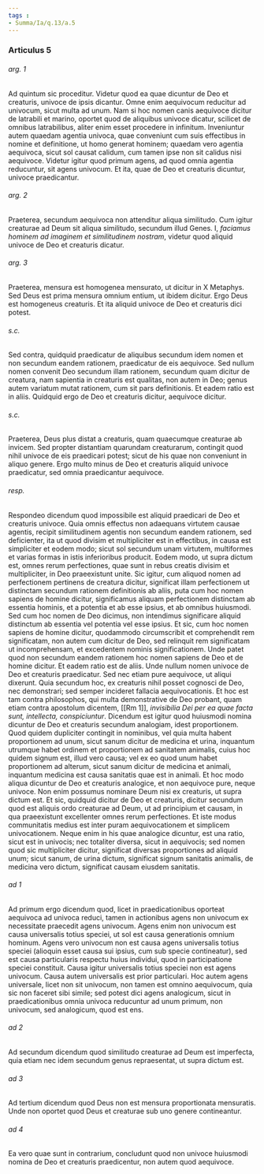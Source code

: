 ```yaml
---
tags : 
- Summa/Ia/q.13/a.5
---
```


### Articulus 5

###### arg. 1
Ad quintum sic proceditur. Videtur quod ea quae dicuntur de Deo et creaturis, univoce de ipsis dicantur. Omne enim aequivocum reducitur ad univocum, sicut multa ad unum. Nam si hoc nomen canis aequivoce dicitur de latrabili et marino, oportet quod de aliquibus univoce dicatur, scilicet de omnibus latrabilibus, aliter enim esset procedere in infinitum. Inveniuntur autem quaedam agentia univoca, quae conveniunt cum suis effectibus in nomine et definitione, ut homo generat hominem; quaedam vero agentia aequivoca, sicut sol causat calidum, cum tamen ipse non sit calidus nisi aequivoce. Videtur igitur quod primum agens, ad quod omnia agentia reducuntur, sit agens univocum. Et ita, quae de Deo et creaturis dicuntur, univoce praedicantur.

###### arg. 2
Praeterea, secundum aequivoca non attenditur aliqua similitudo. Cum igitur creaturae ad Deum sit aliqua similitudo, secundum illud Genes. I, *faciamus hominem ad imaginem et similitudinem nostram*, videtur quod aliquid univoce de Deo et creaturis dicatur.

###### arg. 3
Praeterea, mensura est homogenea mensurato, ut dicitur in X Metaphys. Sed Deus est prima mensura omnium entium, ut ibidem dicitur. Ergo Deus est homogeneus creaturis. Et ita aliquid univoce de Deo et creaturis dici potest.

###### s.c.
Sed contra, quidquid praedicatur de aliquibus secundum idem nomen et non secundum eandem rationem, praedicatur de eis aequivoce. Sed nullum nomen convenit Deo secundum illam rationem, secundum quam dicitur de creatura, nam sapientia in creaturis est qualitas, non autem in Deo; genus autem variatum mutat rationem, cum sit pars definitionis. Et eadem ratio est in aliis. Quidquid ergo de Deo et creaturis dicitur, aequivoce dicitur.

###### s.c.
Praeterea, Deus plus distat a creaturis, quam quaecumque creaturae ab invicem. Sed propter distantiam quarundam creaturarum, contingit quod nihil univoce de eis praedicari potest; sicut de his quae non conveniunt in aliquo genere. Ergo multo minus de Deo et creaturis aliquid univoce praedicatur, sed omnia praedicantur aequivoce.

###### resp.
Respondeo dicendum quod impossibile est aliquid praedicari de Deo et creaturis univoce. Quia omnis effectus non adaequans virtutem causae agentis, recipit similitudinem agentis non secundum eandem rationem, sed deficienter, ita ut quod divisim et multipliciter est in effectibus, in causa est simpliciter et eodem modo; sicut sol secundum unam virtutem, multiformes et varias formas in istis inferioribus producit. Eodem modo, ut supra dictum est, omnes rerum perfectiones, quae sunt in rebus creatis divisim et multipliciter, in Deo praeexistunt unite. Sic igitur, cum aliquod nomen ad perfectionem pertinens de creatura dicitur, significat illam perfectionem ut distinctam secundum rationem definitionis ab aliis, puta cum hoc nomen sapiens de homine dicitur, significamus aliquam perfectionem distinctam ab essentia hominis, et a potentia et ab esse ipsius, et ab omnibus huiusmodi. Sed cum hoc nomen de Deo dicimus, non intendimus significare aliquid distinctum ab essentia vel potentia vel esse ipsius. Et sic, cum hoc nomen sapiens de homine dicitur, quodammodo circumscribit et comprehendit rem significatam, non autem cum dicitur de Deo, sed relinquit rem significatam ut incomprehensam, et excedentem nominis significationem. Unde patet quod non secundum eandem rationem hoc nomen sapiens de Deo et de homine dicitur. Et eadem ratio est de aliis. Unde nullum nomen univoce de Deo et creaturis praedicatur. Sed nec etiam pure aequivoce, ut aliqui dixerunt. Quia secundum hoc, ex creaturis nihil posset cognosci de Deo, nec demonstrari; sed semper incideret fallacia aequivocationis. Et hoc est tam contra philosophos, qui multa demonstrative de Deo probant, quam etiam contra apostolum dicentem, [[Rm 1]], *invisibilia Dei per ea quae facta sunt, intellecta, conspiciuntur*. Dicendum est igitur quod huiusmodi nomina dicuntur de Deo et creaturis secundum analogiam, idest proportionem. Quod quidem dupliciter contingit in nominibus, vel quia multa habent proportionem ad unum, sicut sanum dicitur de medicina et urina, inquantum utrumque habet ordinem et proportionem ad sanitatem animalis, cuius hoc quidem signum est, illud vero causa; vel ex eo quod unum habet proportionem ad alterum, sicut sanum dicitur de medicina et animali, inquantum medicina est causa sanitatis quae est in animali. Et hoc modo aliqua dicuntur de Deo et creaturis analogice, et non aequivoce pure, neque univoce. Non enim possumus nominare Deum nisi ex creaturis, ut supra dictum est. Et sic, quidquid dicitur de Deo et creaturis, dicitur secundum quod est aliquis ordo creaturae ad Deum, ut ad principium et causam, in qua praeexistunt excellenter omnes rerum perfectiones. Et iste modus communitatis medius est inter puram aequivocationem et simplicem univocationem. Neque enim in his quae analogice dicuntur, est una ratio, sicut est in univocis; nec totaliter diversa, sicut in aequivocis; sed nomen quod sic multipliciter dicitur, significat diversas proportiones ad aliquid unum; sicut sanum, de urina dictum, significat signum sanitatis animalis, de medicina vero dictum, significat causam eiusdem sanitatis.

###### ad 1
Ad primum ergo dicendum quod, licet in praedicationibus oporteat aequivoca ad univoca reduci, tamen in actionibus agens non univocum ex necessitate praecedit agens univocum. Agens enim non univocum est causa universalis totius speciei, ut sol est causa generationis omnium hominum. Agens vero univocum non est causa agens universalis totius speciei (alioquin esset causa sui ipsius, cum sub specie contineatur), sed est causa particularis respectu huius individui, quod in participatione speciei constituit. Causa igitur universalis totius speciei non est agens univocum. Causa autem universalis est prior particulari. Hoc autem agens universale, licet non sit univocum, non tamen est omnino aequivocum, quia sic non faceret sibi simile; sed potest dici agens analogicum, sicut in praedicationibus omnia univoca reducuntur ad unum primum, non univocum, sed analogicum, quod est ens.

###### ad 2
Ad secundum dicendum quod similitudo creaturae ad Deum est imperfecta, quia etiam nec idem secundum genus repraesentat, ut supra dictum est.

###### ad 3
Ad tertium dicendum quod Deus non est mensura proportionata mensuratis. Unde non oportet quod Deus et creaturae sub uno genere contineantur.

###### ad 4
Ea vero quae sunt in contrarium, concludunt quod non univoce huiusmodi nomina de Deo et creaturis praedicentur, non autem quod aequivoce.

